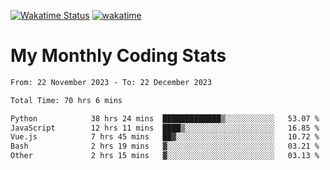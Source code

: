 [![Wakatime Status](https://github.com/noopurphalak/noopurphalak/workflows/wakatime-status-update/badge.svg)](https://github.com/noopurphalak/noopurphalak/actions/workflows/main.yml)
[![wakatime](https://wakatime.com/badge/user/80ace140-ef40-4fdd-b8ed-f3be3d2e1aea.svg)](https://wakatime.com/@80ace140-ef40-4fdd-b8ed-f3be3d2e1aea)

# My Monthly Coding Stats

<!--START_SECTION:waka-->

```txt
From: 22 November 2023 - To: 22 December 2023

Total Time: 70 hrs 6 mins

Python            38 hrs 24 mins  █████████████▒░░░░░░░░░░░   53.07 %
JavaScript        12 hrs 11 mins  ████▒░░░░░░░░░░░░░░░░░░░░   16.85 %
Vue.js            7 hrs 45 mins   ██▓░░░░░░░░░░░░░░░░░░░░░░   10.72 %
Bash              2 hrs 19 mins   ▓░░░░░░░░░░░░░░░░░░░░░░░░   03.21 %
Other             2 hrs 15 mins   ▓░░░░░░░░░░░░░░░░░░░░░░░░   03.13 %
```

<!--END_SECTION:waka-->
